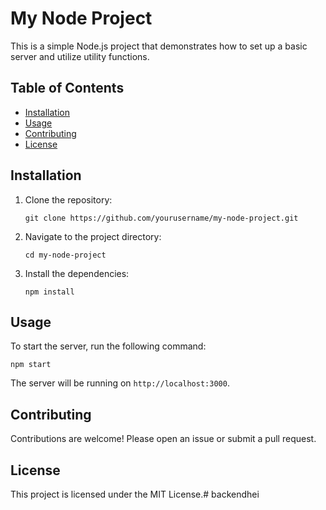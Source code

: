 # My Node Project

This is a simple Node.js project that demonstrates how to set up a basic server and utilize utility functions.

## Table of Contents

- [Installation](#installation)
- [Usage](#usage)
- [Contributing](#contributing)
- [License](#license)

## Installation

1. Clone the repository:
   ```
   git clone https://github.com/yourusername/my-node-project.git
   ```
2. Navigate to the project directory:
   ```
   cd my-node-project
   ```
3. Install the dependencies:
   ```
   npm install
   ```

## Usage

To start the server, run the following command:
```
npm start
```
The server will be running on `http://localhost:3000`.

## Contributing

Contributions are welcome! Please open an issue or submit a pull request.

## License

This project is licensed under the MIT License.#   b a c k e n d h e i  
 
